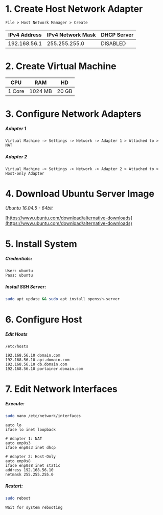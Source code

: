 # 1. Create Host Network Adapter

```File > Host Network Manager > Create```

IPv4 Address | IPv4 Network Mask | DHCP Server
-------------|-------------------|------------
192.168.56.1 | 255.255.255.0     | DISABLED

# 2. Create Virtual Machine

CPU    | RAM     | HD
-------|---------|------
1 Core | 1024 MB | 20 GB

# 3. Configure Network Adapters 

##### Adapter 1

```Virtual Machine -> Settings -> Network -> Adapter 1 > Attached to > NAT```

##### Adapter 2

```Virtual Machine -> Settings -> Network -> Adapter 2 > Attached to > Host-only Adapter```

# 4. Download Ubuntu Server Image

*Ubuntu 16.04.5 - 64bit*

[https://www.ubuntu.com/download/alternative-downloads](https://www.ubuntu.com/download/alternative-downloads)

# 5. Install System

##### Credentials:

```
User: ubuntu
Pass: ubuntu
```

##### Install SSH Server:

```bash
sudo apt update && sudo apt install openssh-server
```

# 6. Configure Host

##### Edit Hosts

```/etc/hosts```

```
192.168.56.10 domain.com
192.168.56.10 api.domain.com
192.168.56.10 db.domain.com
192.168.56.10 portainer.domain.com
```

# 7. Edit Network Interfaces

##### Execute:

```bash
sudo nano /etc/network/interfaces
```

```
auto lo
iface lo inet loopback

# Adapter 1: NAT
auto enp0s3
iface enp0s3 inet dhcp

# Adapter 2: Host-Only
auto enp0s8
iface enp0s8 inet static
address 192.168.56.10
netmask 255.255.255.0
```

##### Restart:

```bash
sudo reboot
```

```Wait for system rebooting```
